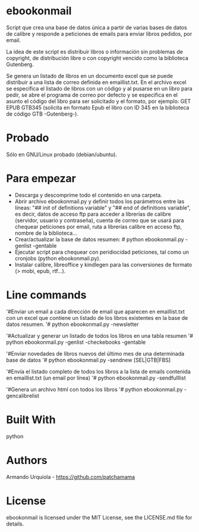 # ebookonmail
Script que crea una base de datos única a partir de varias bases de datos de calibre y responde a peticiones de emails para enviar libros pedidos, por email.

La idea de este script es distribuir libros o información sin problemas de copyright, de distribución libre o con copyright vencido como la biblioteca Gutenberg.

Se genera un listado de libros en un documento excel que se puede distribuir a una lista de correo definida en emaillist.txt. En el archivo excel se especifica el listado de libros con un código y al pusarse en un libro para pedir, se abre el programa de correo por defecto y se especifica en el asunto el código del libro para ser solicitado y el formato, por ejemplo: GET EPUB GTB345 (solicita en formato Epub el libro con ID 345 en la biblioteca de código GTB -Gutenberg-).

# Probado
Sólo en GNU/Linux probado (debian/ubuntu).

# Para empezar
- Descarga y descomprime todo el contenido en una carpeta.
- Abrir archivo ebookonmail.py y definir todos los parámetros entre las líneas: "## init of definitions variable" y "## end of definitions variable", es decir, datos de acceso ftp para acceder a librerías de calibre (servidor, usuario y contraseña), cuenta de correo que se usará para chequear peticiones por email, ruta a librerías calibre en acceso ftp, nombre de la biblioteca...
- Crear/actualizar la base de datos resumen: # python ebookonmail.py -genlist -gentable
- Ejecutar script para chequear con peridiocidad peticiones, tal como un cronjobs (python ebookonmail.py). 
- Instalar calibre, libreoffice y kindlegen para las conversiones de formato (> mobi, epub, rtf...).

# Line commands
'#Enviar un email a cada dirección de email que aparecen en emaillist.txt con un excel que contiene un listado de los libros existentes en la base de datos resumen.
'# python ebookonmail.py -newsletter 

'#Actualizar y generar un listado de todos los libros en una tabla resumen
'# python ebookonmail.py -genlist -checkebooks -gentable 

'#Enviar novedades de libros nuevos del último mes de una determinada base de datos
'# python ebookonmail.py -sendnew [SEL|GTB|FBS]

'#Envía el listado completo de todos los libros a la lista de emails contenida en emaillist.txt (un email por línea)
'# python ebookonmail.py -sendfulllist

'#Genera un archivo html con todos los libros
'# python ebookonmail.py -gencalibrelist

# Built With
python 

# Authors
Armando Urquiola - https://github.com/patchamama

# License
ebookonmail is licensed under the MIT License, see the LICENSE.md file for details.
